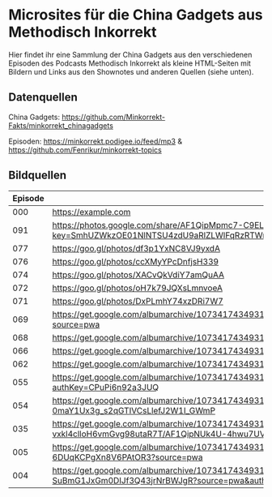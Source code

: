 # Microsites für die China Gadgets aus Methodisch Inkorrekt

Hier findet ihr eine Sammlung der China Gadgets aus den verschiedenen Episoden des Podcasts Methodisch Inkorrekt als kleine HTML-Seiten mit Bildern und Links aus den Shownotes und anderen Quellen (siehe unten).

## Datenquellen

China Gadgets: <https://github.com/Minkorrekt-Fakts/minkorrekt_chinagadgets>

Episoden: <https://minkorrekt.podigee.io/feed/mp3> & <https://github.com/Fenrikur/minkorrekt-topics>

## Bildquellen

| Episode | Quellen                                                           |
|---------|-------------------------------------------------------------------|
| 000     | <https://example.com>                                             |
| 091     | <https://photos.google.com/share/AF1QipMpmc7-C9ELnEVdNoVgVSqUdB2vEycLNOvQdtJwC514SOf26h1MGhmUn51B8m023g?key=SmhUZWkzOE01NlNTSU4zdU9aRlZLWlFqRzRTWmZn> |
| 077     | <https://goo.gl/photos/df3p1YxNC8VJ9yxdA> |
| 076     | <https://goo.gl/photos/ccXMyYPcDnfjsH339> |
| 074     | <https://goo.gl/photos/XACvQkVdiY7amQuAA> |
| 072     | <https://goo.gl/photos/oH7k79JQXsLmnvoeA> |
| 071     | <https://goo.gl/photos/DxPLmhY74xzDRi7W7> |
| 069     | <https://get.google.com/albumarchive/107341743493109591753/album/AF1QipOvaDYAucGn9gildHwVe72AW7hFCiPf_IjDKTzQ?source=pwa> |
| 068     | <https://get.google.com/albumarchive/107341743493109591753/album/AF1QipO1lvtF1vG6YCKnjLrIGl-MfP9WD_M5sTQ2gywI> |
| 066     | <https://get.google.com/albumarchive/107341743493109591753/album/AF1QipMAyAZYrAlm3lnwINsgR7qI4CVaqr8zZxKwmw6r> |
| 062     | <https://get.google.com/albumarchive/107341743493109591753/album/AF1QipO8am3lPq1m1KOfna6xJ55dM4POLzY6jsBzYcfY> |
| 055     | <https://get.google.com/albumarchive/107341743493109591753/album/AF1QipN-I2iJe3hv8cIV2VKImkKsINKmgjtLIBgpAHiz?authKey=CPuPi6n92a3JUQ> |
| 054     | <https://get.google.com/albumarchive/107341743493109591753/album/AF1QipNPE1-0maY1Ux3g_s2qGTIVCsLlefJ2W1I_GWmP> |
| 035     | <https://get.google.com/albumarchive/107341743493109591753/album/AF1QipOgmBuHd6LkA5B-vxkl4clloH6vmGvg98utaR7T/AF1QipNUk4U-4hwu7UVD8Bqr7TLSOP45KxQ8tXQ9T6AL> |
| 005     | <https://get.google.com/albumarchive/107341743493109591753/album/AF1QipMcpwcXSvZtPHACwfwI-6DUqKCPgXn8V6PAtOR3?source=pwa> |
| 004     | <https://get.google.com/albumarchive/107341743493109591753/album/AF1QipOFHLdJGRd-SuBmG1JxGm0DIJf3Q43jrNrBWJgR?source=pwa&authKey=CPPL1prh7MSrQQ> |
